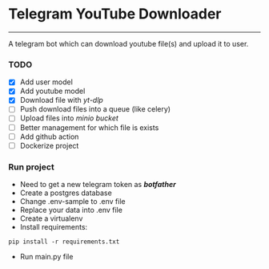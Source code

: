 # Telegram YouTube Downloader

---

A telegram bot which can download youtube file(s) and upload it to user.


### TODO
- [x] Add user model
- [x] Add youtube model
- [x] Download file with *yt-dlp*
- [ ] Push download files into a queue (like celery)
- [ ] Upload files into *minio bucket* 
- [ ] Better management for which file is exists
- [ ] Add github action
- [ ] Dockerize project

### Run project
- Need to get a new telegram token as ***botfather***
- Create a postgres database
- Change .env-sample to .env file
- Replace your data into .env file
- Create a virtualenv
- Install requirements:

```pip install -r requirements.txt```

- Run main.py file